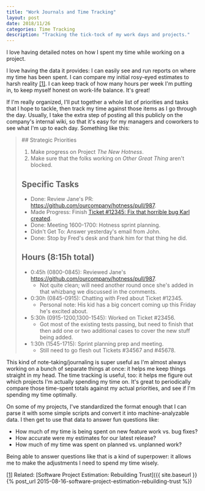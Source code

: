 ```yaml
---
title: "Work Journals and Time Tracking"
layout: post
date: 2018/11/26
categories: Time Tracking
description: "Tracking the tick-tock of my work days and projects."
---
```


I love having detailed notes on how I spent my time while working on a project.

I love having the data it provides: I can easily see and run reports on where my time has been spent. I can compare my initial rosy-eyed estimates to harsh reality <a id="ref-1-source"><sup>[[1]](#ref-1-target)</sup></a>. I can keep track of how many hours per week I'm putting in, to keep myself honest on work-life balance. It's great!

If I'm really organized, I'll put together a whole list of priorities and tasks that I hope to tackle, then track my time against those items as I go through the day. Usually, I take the extra step of posting all this publicly on the company's internal wiki, so that it's easy for my managers and coworkers to see what I'm up to each day. Something like this:

<blockquote>
## Strategic Priorities

1. Make progress on Project _The New Hotness_.
2. Make sure that the folks working on _Other Great Thing_ aren't blocked.

## Specific Tasks

* Done: Review Jane's PR: <https://github.com/ourcompany/hotness/pull/987>.
* Made Progress: Finish [Ticket #12345: Fix that horrible bug Karl created](https://issues.ourcompany.org/12345).
* Done: Meeting 1600-1700: Hotness sprint planning.
* Didn't Get To: Answer yesterday's email from John.
* Done: Stop by Fred's desk and thank him for that thing he did.

## Hours (8:15h total)

* 0:45h (0800-0845): Reviewed Jane's <https://github.com/ourcompany/hotness/pull/987>.
    * Not quite clean; will need another round once she's added in that whizbang we discussed in the comments.
* 0:30h (0845-0915): Chatting with Fred about Ticket #12345.
    * Personal note: His kid has a big concert coming up this Friday he's excited about.
* 5:30h (0915-1200,1300-1545): Worked on Ticket #23456.
    * Got most of the existing tests passing, but need to finish that then add one or two additional cases to cover the new stuff being added.
* 1:30h (1545-1715): Sprint planning prep and meeting.
    * Still need to go flesh out Tickets #34567 and #45678.
</blockquote>

This kind of note-taking/journaling is super useful as I'm almost always working on a bunch of separate things at once: it helps me keep things straight in my head. The time tracking is useful, too: it helps me figure out which projects I'm actually spending my time on. It's great to periodically compare those time-spent totals against my actual priorities, and see if I'm spending my time optimally.

On some of my projects, I've standardized the format enough that I can parse it with some simple scripts and convert it into machine-analyzable data. I then get to use that data to answer fun questions like:

* How much of my time is being spent on new feature work vs. bug fixes?
* How accurate were my estimates for our latest release?
* How much of my time was spent on planned vs. unplanned work?

Being able to answer questions like that is a kind of superpower: it allows me to make the adjustments I need to spend my time wisely.


<a id="ref-1-target">[[1]](#ref-1-source)</a> Related: [Software Project Estimation: Rebuilding Trust]({{ site.baseurl }}{% post_url 2015-08-16-software-project-estimation-rebuilding-trust %})
